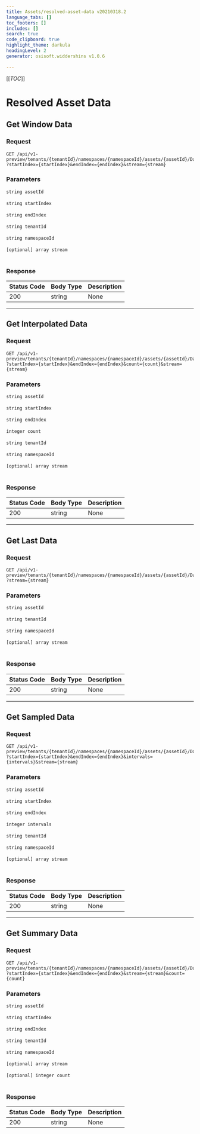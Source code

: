 ```yaml
---
title: Assets/resolved-asset-data v20210318.2
language_tabs: []
toc_footers: []
includes: []
search: true
code_clipboard: true
highlight_theme: darkula
headingLevel: 2
generator: osisoft.widdershins v1.0.6

---
```


[[_TOC_]]

# Resolved Asset Data

## Get Window Data

<a id="opIdResolvedAssetData_Get Window Data"></a>

### Request
```text 
GET /api/v1-preview/tenants/{tenantId}/namespaces/{namespaceId}/assets/{assetId}/Data
?startIndex={startIndex}&endIndex={endIndex}&stream={stream}
```

### Parameters

`string assetId`
<br/><br/>`string startIndex`
<br/><br/>`string endIndex`
<br/><br/>`string tenantId`
<br/><br/>`string namespaceId`
<br/><br/>
`[optional] array stream`
<br/><br/>

### Response

|Status Code|Body Type|Description|
|---|---|---|
|200|string|None|

---

## Get Interpolated Data

<a id="opIdResolvedAssetData_Get Interpolated Data"></a>

### Request
```text 
GET /api/v1-preview/tenants/{tenantId}/namespaces/{namespaceId}/assets/{assetId}/Data/Interpolated
?startIndex={startIndex}&endIndex={endIndex}&count={count}&stream={stream}
```

### Parameters

`string assetId`
<br/><br/>`string startIndex`
<br/><br/>`string endIndex`
<br/><br/>`integer count`
<br/><br/>`string tenantId`
<br/><br/>`string namespaceId`
<br/><br/>
`[optional] array stream`
<br/><br/>

### Response

|Status Code|Body Type|Description|
|---|---|---|
|200|string|None|

---

## Get Last Data

<a id="opIdResolvedAssetData_Get Last Data"></a>

### Request
```text 
GET /api/v1-preview/tenants/{tenantId}/namespaces/{namespaceId}/assets/{assetId}/Data/Last
?stream={stream}
```

### Parameters

`string assetId`
<br/><br/>`string tenantId`
<br/><br/>`string namespaceId`
<br/><br/>
`[optional] array stream`
<br/><br/>

### Response

|Status Code|Body Type|Description|
|---|---|---|
|200|string|None|

---

## Get Sampled Data

<a id="opIdResolvedAssetData_Get Sampled Data"></a>

### Request
```text 
GET /api/v1-preview/tenants/{tenantId}/namespaces/{namespaceId}/assets/{assetId}/Data/Sampled
?startIndex={startIndex}&endIndex={endIndex}&intervals={intervals}&stream={stream}
```

### Parameters

`string assetId`
<br/><br/>`string startIndex`
<br/><br/>`string endIndex`
<br/><br/>`integer intervals`
<br/><br/>`string tenantId`
<br/><br/>`string namespaceId`
<br/><br/>
`[optional] array stream`
<br/><br/>

### Response

|Status Code|Body Type|Description|
|---|---|---|
|200|string|None|

---

## Get Summary Data

<a id="opIdResolvedAssetData_Get Summary Data"></a>

### Request
```text 
GET /api/v1-preview/tenants/{tenantId}/namespaces/{namespaceId}/assets/{assetId}/Data/Summaries
?startIndex={startIndex}&endIndex={endIndex}&stream={stream}&count={count}
```

### Parameters

`string assetId`
<br/><br/>`string startIndex`
<br/><br/>`string endIndex`
<br/><br/>`string tenantId`
<br/><br/>`string namespaceId`
<br/><br/>
`[optional] array stream`
<br/><br/>`[optional] integer count`
<br/><br/>

### Response

|Status Code|Body Type|Description|
|---|---|---|
|200|string|None|

